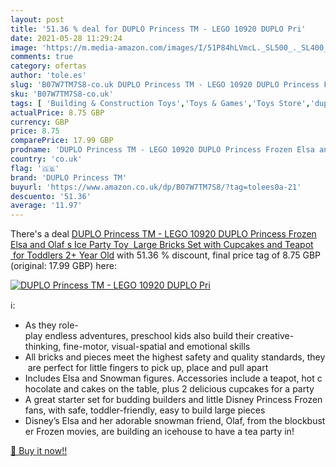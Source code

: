 ```yaml
---
layout: post
title: '51.36 % deal for DUPLO Princess TM - LEGO 10920 DUPLO Pri'
date: 2021-05-28 11:29:24
image: 'https://m.media-amazon.com/images/I/51P84hLVmcL._SL500_._SL400_.jpg'
comments: true
category: ofertas
author: 'tole.es'
slug: 'B07W7TM7S8-co.uk DUPLO Princess TM - LEGO 10920 DUPLO Princess Frozen...'
sku: 'B07W7TM7S8-co.uk'
tags: [ 'Building & Construction Toys','Toys & Games','Toys Store','duplo princess tm','lego', ]
actualPrice: 8.75 GBP
currency: GBP
price: 8.75
comparePrice: 17.99 GBP
prodname: 'DUPLO Princess TM - LEGO 10920 DUPLO Princess Frozen Elsa and Olaf s Ice Party Toy  Large Bricks Set with Cupcakes and Teapot  for Toddlers 2+ Year Old'
country: 'co.uk'
flag: '🇬🇧'
brand: 'DUPLO Princess TM'
buyurl: 'https://www.amazon.co.uk/dp/B07W7TM7S8/?tag=tolees0a-21'
descuento: '51.36'
average: '11.97'
---
```


There's a deal [DUPLO Princess TM - LEGO 10920 DUPLO Princess Frozen Elsa and Olaf s Ice Party Toy  Large Bricks Set with Cupcakes and Teapot  for Toddlers 2+ Year Old](https://www.amazon.co.uk/dp/B07W7TM7S8/?tag=tolees0a-21)  with  51.36 % discount, final price tag of  8.75 GBP (original: 17.99 GBP) here:

[![DUPLO Princess TM - LEGO 10920 DUPLO Pri](https://m.media-amazon.com/images/I/51P84hLVmcL._SL500_._SL400_.jpg)](https://www.amazon.co.uk/dp/B07W7TM7S8/?tag=tolees0a-21)

ℹ️:

- As they role-play endless adventures, preschool kids also build their creative-thinking, fine-motor, visual-spatial and emotional skills
- All bricks and pieces meet the highest safety and quality standards, they are perfect for little fingers to pick up, place and pull apart
- Includes Elsa and Snowman figures. Accessories include a teapot, hot chocolate and cakes on the table, plus 2 delicious cupcakes for a party
- A great starter set for budding builders and little Disney Princess Frozen fans, with safe, toddler-friendly, easy to build large pieces
- Disney’s Elsa and her adorable snowman friend, Olaf, from the blockbuster Frozen movies, are building an icehouse to have a tea party in!

[🛒 Buy it now!!](https://www.amazon.co.uk/dp/B07W7TM7S8/?tag=tolees0a-21)
